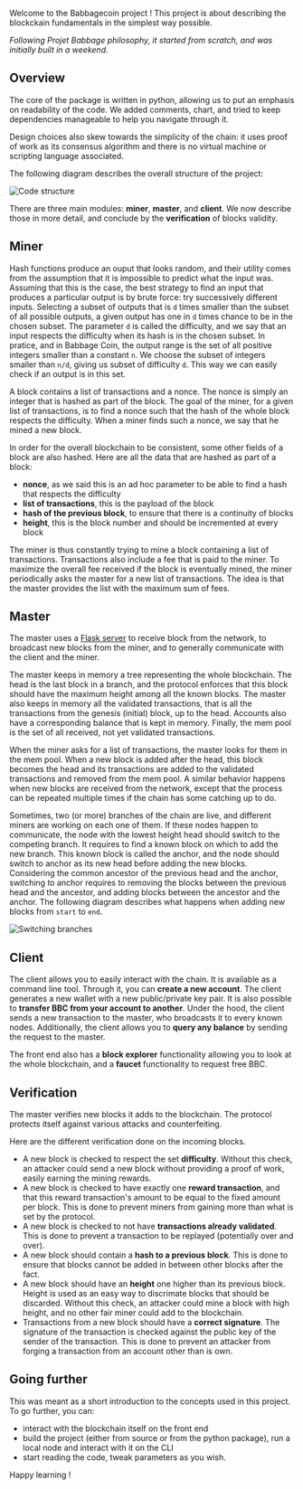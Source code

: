 Welcome to the Babbagecoin project ! This project is about describing the blockckain fundamentals in the simplest way possible.

*Following Projet Babbage philosophy, it started from scratch, and was initially built in a weekend.*

## Overview

The core of the package is written in python, allowing us to put an emphasis on readability of the code. We added comments, chart, and tried to keep dependencies manageable to help you navigate through it.

Design choices also skew towards the simplicity of the chain: it uses proof of work as its consensus algorithm and there is no virtual machine or scripting language associated.

The following diagram describes the overall structure of the project:

![Code structure](structure.excalidraw.svg)

There are three main modules: **miner**, **master**, and **client**. We now describe those in more detail, and conclude by the **verification** of blocks validity.


## Miner

Hash functions produce an ouput that looks random, and their utility comes from the assumption that it is impossible to predict what the input was. Assuming that this is the case, the best strategy to find an input that produces a particular output is by brute force: try successively different inputs. Selecting a subset of outputs that is `d` times smaller than the subset of all possible outputs, a given output has one in `d` times chance to be in the chosen subset. The parameter `d` is called the difficulty, and we say that an input respects the difficulty when its hash is in the chosen subset. In pratice, and in Babbage Coin, the output range is the set of all positive integers smaller than a constant `n`. We choose the subset of integers smaller than `n/d`, giving us subset of difficulty `d`. This way we can easily check if an output is in this set.

A block contains a list of transactions and a nonce. The nonce is simply an integer that is hashed as part of the block. The goal of the miner, for a given list of transactions, is to find a nonce such that the hash of the whole block respects the difficulty. When a miner finds such a nonce, we say that he mined a new block.

In order for the overall blockchain to be consistent, some other fields of a block are also hashed. Here are all the data that are hashed as part of a block:
- **nonce**, as we said this is an ad hoc parameter to be able to find a hash that respects the difficulty
- **list of transactions**, this is the payload of the block
- **hash of the previous block**, to ensure that there is a continuity of blocks
- **height**, this is the block number and should be incremented at every block

The miner is thus constantly trying to mine a block containing a list of transactions. Transactions also include a fee that is paid to the miner. To maximize the overall fee received if the block is eventually mined, the miner periodically asks the master for a new list of transactions. The idea is that the master provides the list with the maximum sum of fees.

## Master

The master uses a [Flask server]( https://flask.palletsprojects.com/) to receive block from the network, to broadcast new blocks from the miner, and to generally communicate with the client and the miner. 

The master keeps in memory a tree representing the whole blockchain. The head is the last block in a branch, and the protocol enforces that this block should have the maximum height among all the known blocks. The master also keeps in memory all the validated transactions, that is all the transactions from the genesis (initial) block, up to the head. Accounts also have a corresponding balance that is kept in memory. Finally, the mem pool is the set of all received, not yet validated transactions.

When the miner asks for a list of transactions, the master looks for them in the mem pool. When a new block is added after the head, this block becomes the head and its transactions are added to the validated transactions and removed from the mem pool. A similar behavior happens when new blocks are received from the network, except that the process can be repeated multiple times if the chain has some catching up to do.

Sometimes, two (or more) branches of the chain are live, and different miners are working on each one of them. If these nodes happen to communicate, the node with the lowest height head should switch to the competing branch. It requires to find a known block on which to add the new branch. This known block is called the anchor, and the node should switch to anchor as its new head before adding the new blocks. Considering the common ancestor of the previous head and the anchor, switching to anchor requires to removing the blocks between the previous head and the ancestor, and adding blocks between the ancestor and the anchor. The following diagram describes what happens when adding new blocks from `start` to `end`.

![Switching branches](fork.excalidraw.svg)

## Client

The client allows you to easily interact with the chain. It is available as a command line tool. Through it, you can **create a new account**. The client generates a new wallet with a new public/private key pair. It is also possible to **transfer BBC from your account to another**. Under the hood, the client sends a new transaction to the master, who broadcasts it to every known nodes. Additionally, the client allows you to **query any balance** by sending the request to the master.

The front end also has a **block explorer** functionality allowing you to look at the whole blockchain, and a **faucet** functionality to request free BBC.

## Verification

The master verifies new blocks it adds to the blockchain. The protocol protects itself against various attacks and counterfeiting.

Here are the different verification done on the incoming blocks.
- A new block is checked to respect the set **difficulty**. Without this check, an attacker could send a new block without providing a proof of work, easily earning the mining rewards.
- A new block is checked to have exactly one **reward transaction**, and that this reward transaction's amount to be equal to the fixed amount per block. This is done to prevent miners from gaining more than what is set by the protocol.
- A new block is checked to not have **transactions already validated**. This is done to prevent a transaction to be replayed (potentially over and over).
- A new block should contain a **hash to a previous block**. This is done to ensure that blocks cannot be added in between other blocks after the fact.
- A new block should have an **height** one higher than its previous block. Height is used as an easy way to discrimate blocks that should be discarded. Without this check, an attacker could mine a block with high height, and no other fair miner could add to the blockchain.
- Transactions from a new block should have a **correct signature**. The signature of the transaction is checked against the public key of the sender of the transaction. This is done to prevent an attacker from forging a transaction from an account other than is own.

## Going further

This was meant as a short introduction to the concepts used in this project. To go further, you can:
- interact with the blockchain itself on the front end
- build the project (either from source or from the python package), run a local node and interact with it on the CLI
- start reading the code, tweak parameters as you wish.

Happy learning !


